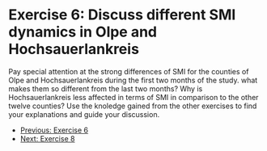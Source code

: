 # Exercise 6: Discuss different SMI dynamics in Olpe and Hochsauerlankreis

Pay special attention at the strong differences
of SMI for the counties of Olpe and Hochsauerlankreis during the first two months of the study.
what makes them so different from the last two months? Why is Hochsauerlankreis less affected in terms
of SMI in comparison to the other twelve counties? Use the knoledge gained from the other exercises to
find your explanations and guide your discussion.

* [Previous: Exercise 6](ex6.md)
* [Next: Exercise 8](ex8.md)